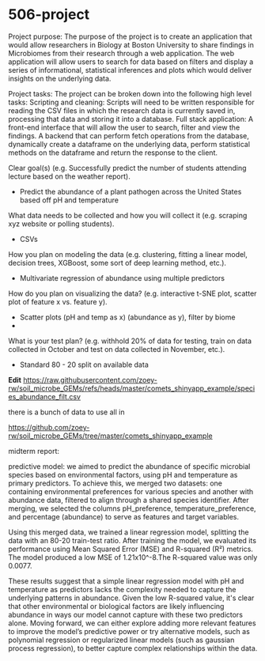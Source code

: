 # 506-project


Project purpose: The purpose of the project is to create an application that would allow researchers in Biology at Boston University to share findings in Microbiomes from their research through a web application. The web application will allow users to search for data based on filters and display a series of informational, statistical inferences and plots which would deliver insights on the underlying data.

Project tasks: The project can be broken down into the following high level tasks:
Scripting and cleaning: Scripts will need to be written responsible for reading the CSV files in which the research data is currently saved in, processing that data and storing it into a database.
Full stack application: A front-end interface that will allow the user to search, filter and view the findings. A backend that can perform fetch operations from the database, dynamically create a dataframe on the underlying data, perform statistical methods on the dataframe and return the response to the client.


Clear goal(s) (e.g. Successfully predict the number of students attending lecture based on the weather report).
  - Predict the abundance of a plant pathogen across the United States based off pH and temperature

    
What data needs to be collected and how you will collect it (e.g. scraping xyz website or polling students).
  - CSVs

    
How you plan on modeling the data (e.g. clustering, fitting a linear model, decision trees, XGBoost, some sort of deep learning method, etc.).
  -  Multivariate regression of abundance using multiple predictors


How do you plan on visualizing the data? (e.g. interactive t-SNE plot, scatter plot of feature x vs. feature y).
  - Scatter plots (pH and temp as x) (abundance as y), filter by biome
  - 
What is your test plan? (e.g. withhold 20% of data for testing, train on data collected in October and test on data collected in November, etc.).
 - Standard 80 - 20 split on available data



**Edit**
https://raw.githubusercontent.com/zoey-rw/soil_microbe_GEMs/refs/heads/master/comets_shinyapp_example/species_abundance_filt.csv

there is a bunch of data to use all in

https://github.com/zoey-rw/soil_microbe_GEMs/tree/master/comets_shinyapp_example



midterm report:

predictive model:
we aimed to predict the abundance of specific microbial species based on environmental factors, using pH and temperature as primary predictors. To achieve this, we merged two datasets: one containing environmental preferences for various species and another with abundance data, filtered to align through a shared species identifier. After merging, we selected the columns pH_preference, temperature_preference, and percentage (abundance) to serve as features and target variables.

Using this merged data, we trained a linear regression model, splitting the data with an 80-20 train-test ratio. After training the model, we evaluated its performance using Mean Squared Error (MSE) and R-squared (R²) metrics. The model produced a low MSE of 1.21x10^-8.The R-squared value was only 0.0077.

These results suggest that a simple linear regression model with pH and temperature as predictors lacks the complexity needed to capture the underlying patterns in abundance. Given the low R-squared value, it's clear that other environmental or biological factors are likely influencing abundance in ways our model cannot capture with these two predictors alone. Moving forward, we can either explore adding more relevant features to improve the model’s predictive power or try alternative models, such as polynomial regression or regularized linear models (such as gaussian process regression), to better capture complex relationships within the data.
